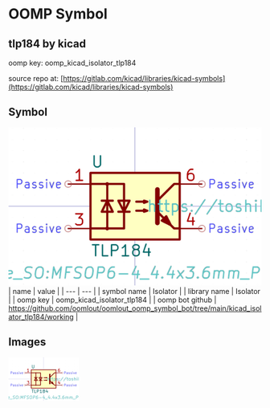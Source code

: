 # OOMP Symbol  
## tlp184  by kicad  
  
oomp key: oomp_kicad_isolator_tlp184  
  
source repo at: [https://gitlab.com/kicad/libraries/kicad-symbols](https://gitlab.com/kicad/libraries/kicad-symbols)  
## Symbol  
  
[![working.png](working_600.png)](working.png)  
| name | value | 
| --- | --- | 
| symbol name | Isolator | 
| library name | Isolator | 
| oomp key | oomp_kicad_isolator_tlp184 | 
| oomp bot github | https://github.com/oomlout/oomlout_oomp_symbol_bot/tree/main/kicad_isolator_tlp184/working | 
## Images  
  
[![working.png](working_140.png)](working.png)  
